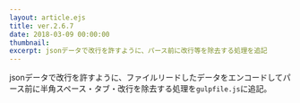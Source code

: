 ```yaml
---
layout: article.ejs
title: ver.2.6.7
date: 2018-03-09 00:00:00
thumbnail: 
excerpt: jsonデータで改行を許すように、パース前に改行等を除去する処理を追記
---
```


jsonデータで改行を許すように、ファイルリードしたデータをエンコードしてパース前に半角スペース・タブ・改行を除去する処理を`gulpfile.js`に追記。
